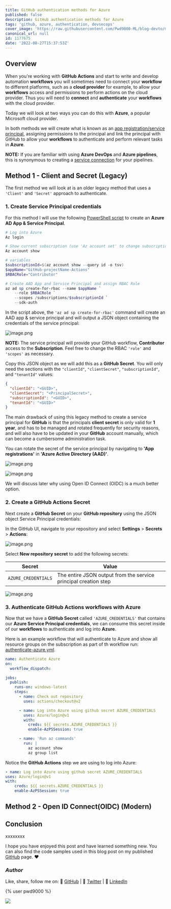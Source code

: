 ```yaml
---
title: GitHub authentication methods for Azure
published: false
description: GitHub authentication methods for Azure
tags: 'github, azure, authentication, devsecops'
cover_image: 'https://raw.githubusercontent.com/Pwd9000-ML/blog-devto/main/posts/2022/GitHub-Auth-Methods-Azure/assets/main0.png'
canonical_url: null
id: 1177675
date: '2022-08-27T15:37:53Z'
---
```


## Overview

When you're working with **GitHub Actions** and start to write and develop automation **workflows** you will sometimes need to connect your **workflow** to different platforms, such as a **cloud provider** for example, to allow your **workflows** access and permissions to perform actions on the cloud provider. Thus you will need to **connect** and **authenticate** your **workflows** with the cloud provider.

Today we will look at two ways you can do this with **Azure**, a popular Microsoft cloud provider.

In both methods we will create what is known as an [app registration/service principal](https://docs.microsoft.com/en-us/azure/active-directory/develop/app-objects-and-service-principals), assigning permissions to the principal and link the principal with GitHub to allow your **workflows** to authenticate and perform relevant tasks in **Azure**.

**NOTE:** If you are familiar with using **Azure DevOps** and **Azure pipelines**, this is synonymous to creating a [service connection](https://docs.microsoft.com/en-us/azure/devops/pipelines/library/service-endpoints?view=azure-devops&tabs=yaml) for your pipelines.

## Method 1 - Client and Secret (Legacy)

The first method we will look at is an older legacy method that uses a `'Client'` and `'Secret'` approach to authenticate.

### 1. Create Service Principal credentials

For this method I will use the following [PowerShell script](https://github.com/Pwd9000-ML/blog-devto/tree/main/posts/2022/GitHub-Auth-Methods-Azure/code/Create-SP.ps1) to create an **Azure AD App & Service Principal**.

```powershell
# Log into Azure
Az login

# Show current subscription (use 'Az account set' to change subscription)
Az account show

# variables
$subscriptionId=$(az account show --query id -o tsv)
$appName="GitHub-projectName-Actions"
$RBACRole="Contributor"

# Create AAD App and Service Principal and assign RBAC Role
az ad sp create-for-rbac --name $appName `
    --role $RBACRole `
    --scopes /subscriptions/$subscriptionId `
    --sdk-auth
```

In the script above, the `'az ad sp create-for-rbac'` command will create an AAD app & service principal and will output a JSON object containing the credentials of the service principal:

![image.png](https://raw.githubusercontent.com/Pwd9000-ML/blog-devto/main/posts/2022/GitHub-Auth-Methods-Azure/assets/rbac.png)

**NOTE:** The service principal will provide your GitHub workflow, **Contributor** access to the **Subscription**. Feel free to change the RBAC `'role'` and `'scopes'` as necessary.

Copy this JSON object as we will add this as a **GitHub Secret**. You will only need the sections with the `"clientId"`, `"clientSecret"`, `"subscriptionId"`, and `"tenantId"` values:

```JSON
{
  "clientId": "<GUID>",
  "clientSecret": "<PrincipalSecret>",
  "subscriptionId": "<GUID>",
  "tenantId": "<GUID>"
}
```

The main drawback of using this legacy method to create a service principal for **GitHub** is that the principals **client secret** is only valid for **1 year**, and has to be managed and rotated frequently for security reasons, and will also have to be updated in your **GitHub** account manually, which can become a cumbersome administration task.

You can rotate the secret of the service principal by navigating to **'App registrations'** in **'Azure Active Directory (AAD)'**.

![image.png](https://raw.githubusercontent.com/Pwd9000-ML/blog-devto/main/posts/2022/GitHub-Auth-Methods-Azure/assets/aad01.png)

![image.png](https://raw.githubusercontent.com/Pwd9000-ML/blog-devto/main/posts/2022/GitHub-Auth-Methods-Azure/assets/aad02.png)

We will discuss later why using Open ID Connect (OIDC) is a much better option.

### 2. Create a GitHub Actions Secret

Next create a **GitHub Secret** on your **GitHub repository** using the JSON object Service Principal credentials:

In the GitHub UI, navigate to your repository and select **Settings** > **Secrets** > **Actions**:

![image.png](https://raw.githubusercontent.com/Pwd9000-ML/blog-devto/main/posts/2022/GitHub-Auth-Methods-Azure/assets/ghsec01.png)

Select **New repository secret** to add the following secrets:

| **Secret** | **Value** |
| --- | --- |
| `AZURE_CREDENTIALS` | The entire JSON output from the service principal creation step |

![image.png](https://raw.githubusercontent.com/Pwd9000-ML/blog-devto/main/posts/2022/GitHub-Auth-Methods-Azure/assets/ghsec02.png)

### 3. Authenticate GitHub Actions workflows with Azure

Now that we have a **GitHub Secret** called `'AZURE_CREDENTIALS'` that contains our **Azure Service Principal credentials**, we can consume this secret inside of our **workflows** to authenticate and log into **Azure**.  

Here is an example workflow that will authenticate to Azure and show all resource groups on the subscription as part of th workflow run: [authenticate-azure.yml](https://github.com/Pwd9000-ML/blog-devto/tree/main/posts/2022/GitHub-Auth-Methods-Azure/code/authenticate-azure.yml).  

```yml
name: Authenticate Azure
on:
  workflow_dispatch:

jobs:
  publish:
    runs-on: windows-latest
    steps:
      - name: Check out repository
        uses: actions/checkout@v2

      - name: Log into Azure using github secret AZURE_CREDENTIALS
        uses: Azure/login@v1
        with:
          creds: ${{ secrets.AZURE_CREDENTIALS }}
          enable-AzPSSession: true

      - name: 'Run az commands'
        run: |
          az account show
          az group list
```

Notice the **GitHub Actions** step we are using to log into Azure:  

```yml
- name: Log into Azure using github secret AZURE_CREDENTIALS
uses: Azure/login@v1
with:
    creds: ${{ secrets.AZURE_CREDENTIALS }}
    enable-AzPSSession: true
```

## Method 2 - Open ID Connect(OIDC) (Modern)

## Conclusion

xxxxxxxx

I hope you have enjoyed this post and have learned something new. You can also find the code samples used in this blog post on my published [GitHub](https://github.com/Pwd9000-ML/blog-devto/tree/main/posts/2022/GitHub-Auth-Methods-Azure/code) page. :heart:

### _Author_

Like, share, follow me on: :octopus: [GitHub](https://github.com/Pwd9000-ML) | :penguin: [Twitter](https://twitter.com/pwd9000) | :space_invader: [LinkedIn](https://www.linkedin.com/in/marcel-l-61b0a96b/)

{% user pwd9000 %}

<a href="https://www.buymeacoffee.com/pwd9000"><img src="https://img.buymeacoffee.com/button-api/?text=Buy me a coffee&emoji=&slug=pwd9000&button_colour=FFDD00&font_colour=000000&font_family=Cookie&outline_colour=000000&coffee_colour=ffffff"></a>
